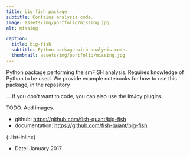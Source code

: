 ```yaml
---
title: big-fish package
subtitle: Contains analysis code.
image: assets/img/portfolio/missing.jpg
alt: missing

caption:
  title: big-fish
  subtitle: Python package with analysis code.
  thumbnail: assets/img/portfolio/missing.jpg
---
```

Python package performing the smFISH analysis. Requires knowledge of Python to be used. We provide example notebooks for how to use this package, in the repository 

... If you don't want to code, you can also use the ImJoy plugins. 

TODO. Add images.

- github: https://github.com/fish-quant/big-fish
- documentation: https://github.com/fish-quant/big-fish

{:.list-inline}
- Date: January 2017
